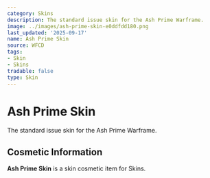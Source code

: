 ```yaml
---
category: Skins
description: The standard issue skin for the Ash Prime Warframe.
image: ../images/ash-prime-skin-e0ddfdd180.png
last_updated: '2025-09-17'
name: Ash Prime Skin
source: WFCD
tags:
- Skin
- Skins
tradable: false
type: Skin
---
```


# Ash Prime Skin

The standard issue skin for the Ash Prime Warframe.

## Cosmetic Information

**Ash Prime Skin** is a skin cosmetic item for Skins.

